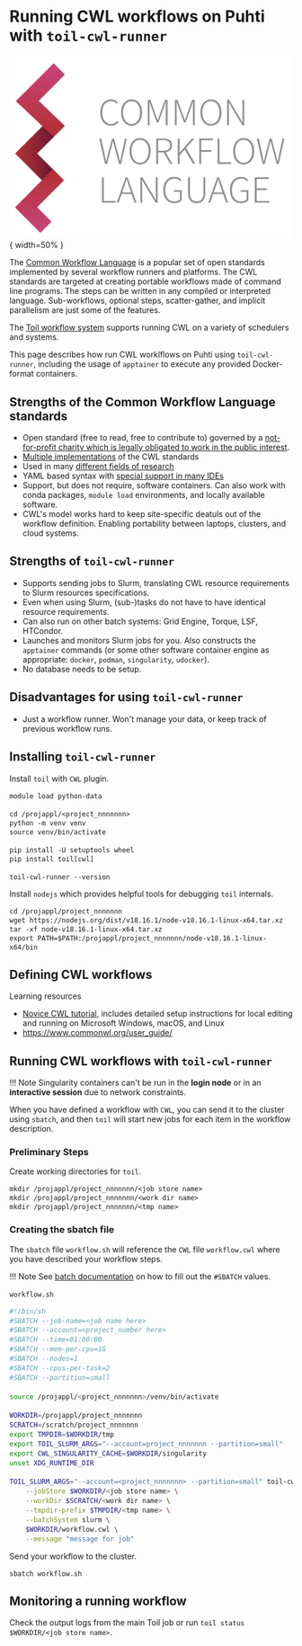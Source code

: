 # Running CWL workflows on Puhti with `toil-cwl-runner`

![CWL Logo](https://raw.githubusercontent.com/common-workflow-language/cwl-website/main/content/assets/img/CWL-Logo-HD-cropped2.png){ width=50% }

The [Common Workflow Language](https://www.commonwl.org/) is a popular set of open standards implemented by several workflow runners and platforms.
The CWL standards are targeted at creating portable workflows made of command line programs. The steps can be written in any compiled or interpreted language.
Sub-workflows, optional steps, scatter-gather, and implicit parallelism are just some of the features.

The [Toil workflow system](https://toil.ucsc-cgl.org/) supports running CWL on a variety of schedulers and systems.

This page describes how run CWL worklflows on Puhti using `toil-cwl-runner`, including the usage of `apptainer` to execute any provided Docker-format containers.

## Strengths of the Common Workflow Language standards

- Open standard (free to read, free to contribute to) governed by a [not-for-profit charity which is legally obligated to work in the public interest](https://sfconservancy.org/news/2018/apr/11/cwl-new-member-project/).
- [Multiple implementations](https://www.commonwl.org/implementations/) of the CWL standards
- Used in many [different fields of research](https://www.commonwl.org/gallery/)
- YAML based syntax with [special support in many IDEs](https://www.commonwl.org/tools/#editors)
- Support, but does not require, software containers. Can also work with conda packages, `module load` environments, and locally available software.
- CWL's model works hard to keep site-specific deatuls out of the workflow definition. Enabling portability between laptops, clusters, and cloud systems.

## Strengths of `toil-cwl-runner`
- Supports sending jobs to Slurm, translating CWL resource requirements to Slurm resources specifications.
- Even when using Slurm, (sub-)tasks do not have to have identical resource requirements.
- Can also run on other batch systems: Grid Engine, Torque, LSF, HTCondor.
- Launches and monitors Slurm jobs for you. Also constructs the `apptainer` commands (or some other software container engine as appropriate: `docker`, `podman`, `singularity`, `udocker`).
- No database needs to be setup.

## Disadvantages for using `toil-cwl-runner`
- Just a workflow runner. Won't manage your data, or keep track of previous workflow runs.

## Installing `toil-cwl-runner`

Install `toil` with `CWL` plugin.
```
module load python-data

cd /projappl/<project_nnnnnnn>
python -m venv venv
source venv/bin/activate

pip install -U setuptools wheel
pip install toil[cwl]

toil-cwl-runner --version
```

Install `nodejs` which provides helpful tools for debugging `toil` internals.
```
cd /projappl/project_nnnnnnn
wget https://nodejs.org/dist/v18.16.1/node-v18.16.1-linux-x64.tar.xz
tar -xf node-v18.16.1-linux-x64.tar.xz
export PATH=$PATH:/projappl/project_nnnnnnn/node-v18.16.1-linux-x64/bin
```

## Defining CWL workflows

Learning resources

- [Novice CWL tutorial](https://carpentries-incubator.github.io/cwl-novice-tutorial/), includes detailed setup instructions for local editing and running on Microsoft Windows, macOS, and Linux
- <https://www.commonwl.org/user_guide/>

## Running CWL workflows with `toil-cwl-runner`

!!! Note
    Singularity containers can't be run in the **login node** or in an **interactive session** due to network constraints.

When you have defined a workflow with `CWL`, you can send it to the cluster using `sbatch`, and then `toil` will start new jobs for each item in the workflow description.

### Preliminary Steps
Create working directories for `toil`.
```
mkdir /projappl/project_nnnnnnn/<job store name>
mkdir /projappl/project_nnnnnnn/<work dir name>
mkdir /projappl/project_nnnnnnn/<tmp name>
```

### Creating the sbatch file
The `sbatch` file `workflow.sh` will reference the `CWL` file `workflow.cwl` where you have described your workflow steps.

!!! Note
    See [batch documentation](./creating-job-scripts-puhti.md) on how to fill out the `#SBATCH` values.

`workflow.sh`
```bash
#!/bin/sh
#SBATCH --job-name=<job name here>
#SBATCH --account=<project_number here>
#SBATCH --time=01:00:00
#SBATCH --mem-per-cpu=1G
#SBATCH --nodes=1
#SBATCH --cpus-per-task=2
#SBATCH --partition=small

source /projappl/<project_nnnnnnn>/venv/bin/activate

WORKDIR=/projappl/project_nnnnnnn
SCRATCH=/scratch/project_nnnnnnn
export TMPDIR=$WORKDIR/tmp
export TOIL_SLURM_ARGS="--account=project_nnnnnnn --partition=small"
export CWL_SINGULARITY_CACHE=$WORKDIR/singularity
unset XDG_RUNTIME_DIR

TOIL_SLURM_ARGS="--account=<project_nnnnnnn> --partition=small" toil-cwl-runner \
    --jobStore $WORKDIR/<job store name> \
    --workDir $SCRATCH/<work dir name> \
    --tmpdir-prefix $TMPDIR/<tmp name> \
    --batchSystem slurm \
    $WORKDIR/workflow.cwl \
    --message "message for job"
```

Send your workflow to the cluster.
```
sbatch workflow.sh
```

## Monitoring a running workflow

Check the output logs from the main Toil job or
run `toil status $WORKDIR/<job store name>`.
